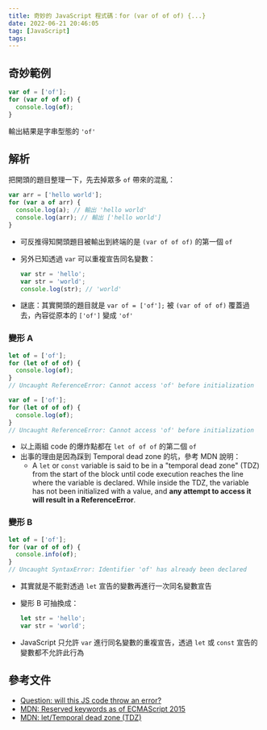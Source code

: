 ```yaml
---
title: 奇妙的 JavaScript 程式碼：for (var of of of) {...}
date: 2022-06-21 20:46:05
tag: [JavaScript]
tags:
---
```


## 奇妙範例

```js
var of = ['of'];
for (var of of of) {
  console.log(of);
}
```

輸出結果是字串型態的 `'of'`

## 解析

把開頭的題目整理一下，先去掉眾多 `of` 帶來的混亂：

```js
var arr = ['hello world'];
for (var a of arr) {
  console.log(a); // 輸出 'hello world'
  console.log(arr); // 輸出 ['hello world']
}
```

- 可反推得知開頭題目被輸出到終端的是 `(var of of of)` 的第一個 `of`
- 另外已知透過 `var` 可以重複宣告同名變數：

  ```js
  var str = 'hello';
  var str = 'world';
  console.log(str); // 'world'
  ```

- 謎底：其實開頭的題目就是 `var of = ['of'];` 被 `(var of of of)` 覆蓋過去，內容從原本的 `['of']` 變成 `'of'`

### 變形 A

```js
let of = ['of'];
for (let of of of) {
  console.log(of);
}
// Uncaught ReferenceError: Cannot access 'of' before initialization
```

```js
var of = ['of'];
for (let of of of) {
  console.log(of);
}
// Uncaught ReferenceError: Cannot access 'of' before initialization
```

- 以上兩組 code 的爆炸點都在 `let of of of` 的第二個 `of`
- 出事的理由是因為踩到 Temporal dead zone 的坑，參考 MDN 說明：
  - A `let` or `const` variable is said to be in a "temporal dead zone" (TDZ) from the start of the block until code execution reaches the line where the variable is declared. While inside the TDZ, the variable has not been initialized with a value, and **any attempt to access it will result in a ReferenceError**.

### 變形 B

```js
let of = ['of'];
for (var of of of) {
  console.info(of);
}
// Uncaught SyntaxError: Identifier 'of' has already been declared
```

- 其實就是不能對透過 `let` 宣告的變數再進行一次同名變數宣告
- 變形 B 可抽換成：

  ```js
  let str = 'hello';
  var str = 'world';
  ```

- JavaScript 只允許 `var` 進行同名變數的重複宣告，透過 `let` 或 `const` 宣告的變數都不允許此行為

## 參考文件

- [Question: will this JS code throw an error?](https://twitter.com/madzadev/status/1538432593137483783?s=20&t=mr7eOBs-wUlDQAVPUY4y1g)
- [MDN: Reserved keywords as of ECMAScript 2015](https://developer.mozilla.org/en-US/docs/Web/JavaScript/Reference/Lexical_grammar#reserved_keywords_as_of_ecmascript_2015)
- [MDN: let/Temporal dead zone (TDZ)](https://developer.mozilla.org/en-US/docs/Web/JavaScript/Reference/Statements/let#temporal_dead_zone_tdz)
